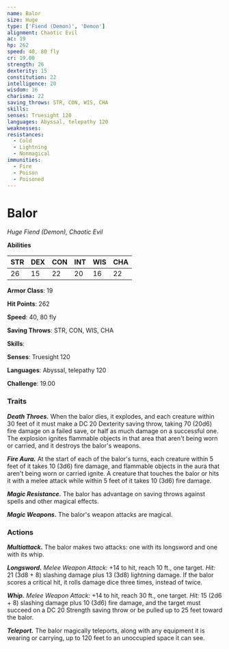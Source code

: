 ```yaml
---
name: Balor
size: Huge
type: ['Fiend (Demon)', 'Demon']
alignment: Chaotic Evil
ac: 19
hp: 262
speed: 40, 80 fly
cr: 19.00
strength: 26
dexterity: 15
constitution: 22
intelligence: 20
wisdom: 16
charisma: 22
saving_throws: STR, CON, WIS, CHA
skills: 
senses: Truesight 120
languages: Abyssal, telepathy 120
weaknesses:
resistances:
  - Cold
  - Lightning
  - Nonmagical
immunities:
  - Fire
  - Poison
  - Poisoned
---
```


# Balor

*Huge Fiend (Demon), Chaotic Evil*

**Abilities**

| STR | DEX | CON | INT | WIS | CHA |
| --- | --- | --- | --- | --- | --- |
| 26 | 15 | 22 | 20 | 16 | 22 |

**Armor Class**: 19

**Hit Points**: 262

**Speed**: 40, 80 fly

**Saving Throws**: STR, CON, WIS, CHA

**Skills**: 

**Senses**: Truesight 120

**Languages**: Abyssal, telepathy 120

**Challenge**: 19.00


### Traits
***Death Throes.*** When the balor dies, it explodes, and each creature within 30 feet of it must make a DC 20 Dexterity saving throw, taking 70 (20d6) fire damage on a failed save, or half as much damage on a successful one. The explosion ignites flammable objects in that area that aren't being worn or carried, and it destroys the balor's weapons. 

***Fire Aura.*** At the start of each of the balor's turns, each creature within 5 feet of it takes 10 (3d6) fire damage, and flammable objects in the aura that aren't being worn or carried ignite. A creature that touches the balor or hits it with a melee attack while within 5 feet of it takes 10 (3d6) fire damage. 

***Magic Resistance.*** The balor has advantage on saving throws against spells and other magical effects. 

***Magic Weapons.*** The balor's weapon attacks are magical.

### Actions
***Multiattack.*** The balor makes two attacks: one with its longsword and one with its whip. 

***Longsword.*** *Melee Weapon Attack:* +14 to hit, reach 10 ft., one target. *Hit:* 21 (3d8 + 8) slashing damage plus 13 (3d8) lightning damage. If the balor scores a critical hit, it rolls damage dice three times, instead of twice. 

***Whip.*** *Melee Weapon Attack:* +14 to hit, reach 30 ft., one target. *Hit:* 15 (2d6 + 8) slashing damage plus 10 (3d6) fire damage, and the target must succeed on a DC 20 Strength saving throw or be pulled up to 25 feet toward the balor. 

***Teleport.*** The balor magically teleports, along with any equipment it is wearing or carrying, up to 120 feet to an unoccupied space it can see.

